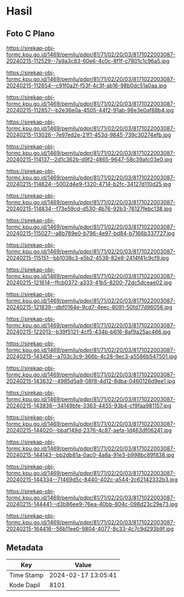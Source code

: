 # Hasil

## Foto C Plano

https://sirekap-obj-formc.kpu.go.id/1469/pemilu/pdpr/81/71/02/20/03/8171022003087-20240215-112529--7a9a3c83-60e6-4c0c-8f1f-c7801c1c96a5.jpg

https://sirekap-obj-formc.kpu.go.id/1469/pemilu/pdpr/81/71/02/20/03/8171022003087-20240215-112654--c91f0a2f-f53f-4c3f-ab16-98b0dc51a0aa.jpg

https://sirekap-obj-formc.kpu.go.id/1469/pemilu/pdpr/81/71/02/20/03/8171022003087-20240215-112857--b2e36e0a-4505-44f2-91ab-98e3e0af88b4.jpg

https://sirekap-obj-formc.kpu.go.id/1469/pemilu/pdpr/81/71/02/20/03/8171022003087-20240215-113026--7e97ed2e-21f1-453d-9845-739c30274efb.jpg

https://sirekap-obj-formc.kpu.go.id/1469/pemilu/pdpr/81/71/02/20/03/8171022003087-20240215-114137--2d1c362b-d9f2-4865-9647-58c39afc03e0.jpg

https://sirekap-obj-formc.kpu.go.id/1469/pemilu/pdpr/81/71/02/20/03/8171022003087-20240215-114624--5002d4e9-f320-4714-b2fc-34127d110d25.jpg

https://sirekap-obj-formc.kpu.go.id/1469/pemilu/pdpr/81/71/02/20/03/8171022003087-20240215-114834--f73e59cd-d530-4b76-92b3-76127febc138.jpg

https://sirekap-obj-formc.kpu.go.id/1469/pemilu/pdpr/81/71/02/20/03/8171022003087-20240215-115027--a8b789e0-b796-4e97-bd84-b7166b337727.jpg

https://sirekap-obj-formc.kpu.go.id/1469/pemilu/pdpr/81/71/02/20/03/8171022003087-20240215-115151--bb1038c3-e5b2-4538-82e8-2414f41c9cf9.jpg

https://sirekap-obj-formc.kpu.go.id/1469/pemilu/pdpr/81/71/02/20/03/8171022003087-20240215-121614--ffcb0372-a333-41b5-8200-72dc5dceae02.jpg

https://sirekap-obj-formc.kpu.go.id/1469/pemilu/pdpr/81/71/02/20/03/8171022003087-20240215-121839--dbf0164e-9cd7-4eec-8091-50fd77d96056.jpg

https://sirekap-obj-formc.kpu.go.id/1469/pemilu/pdpr/81/71/02/20/03/8171022003087-20240215-122013--b39f5121-4cf5-434b-b616-8af9a25ac466.jpg

https://sirekap-obj-formc.kpu.go.id/1469/pemilu/pdpr/81/71/02/20/03/8171022003087-20240215-143458--a703c3c9-366b-4c28-9ec3-a5586b547501.jpg

https://sirekap-obj-formc.kpu.go.id/1469/pemilu/pdpr/81/71/02/20/03/8171022003087-20240215-143632--4985d5a9-08f8-4d12-8dba-0460126d9ee1.jpg

https://sirekap-obj-formc.kpu.go.id/1469/pemilu/pdpr/81/71/02/20/03/8171022003087-20240215-143836--34149bfe-3363-4455-93b4-cf9faa981157.jpg

https://sirekap-obj-formc.kpu.go.id/1469/pemilu/pdpr/81/71/02/20/03/8171022003087-20240215-144020--bbaf149d-2376-4c87-aefa-1d463df06241.jpg

https://sirekap-obj-formc.kpu.go.id/1469/pemilu/pdpr/81/71/02/20/03/8171022003087-20240215-144143--bb2db81a-0ac0-4a8a-91e3-b998bc89f838.jpg

https://sirekap-obj-formc.kpu.go.id/1469/pemilu/pdpr/81/71/02/20/03/8171022003087-20240215-144334--71469d5c-8440-402c-a544-2c62142332b3.jpg

https://sirekap-obj-formc.kpu.go.id/1469/pemilu/pdpr/81/71/02/20/03/8171022003087-20240215-144441--d3b86ee9-76ea-40bb-804c-098d23c29e73.jpg

https://sirekap-obj-formc.kpu.go.id/1469/pemilu/pdpr/81/71/02/20/03/8171022003087-20240215-164416--56b11ee0-9804-4077-8c33-4c7c9d293b9f.jpg


## Metadata

| Key        | Value               |
| ---------- | ------------------- |
| Time Stamp | 2024-02-17 13:05:41 |
| Kode Dapil | 8101                |



